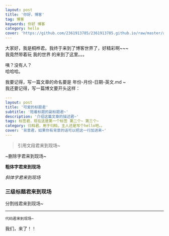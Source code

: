 ```yaml
---
layout: post
title: '你好，博客'
tag: 博客 
keywords: 你好 博客
category: hello
cover: 'https://github.com/2361913785/2361913785.github.io/raw/master/assets/img/profile.png'
---
```

大家好，我是桐桦君。我终于来到了博客世界了，好精彩啊~~~  
我竟然带着玩 我的世界 的来到了这里。。。  
  
咦？没有人？  
哈哈哈。  
  
我要记得，写一篇文章的命名要是 年份-月份-日期-英文.md ~  
我还要记得，写一篇博文要开头这样：
```yaml
---
layout: post
title: '可爱的标题君'
subtitle: '陪着标题的副标题君~'
description: '介绍这篇文章的描述君~'
tags: 标签君，现在这是第一个标签 第二个~ 第三个~
category: 归档君，用于归档，主人还是写个hello吧。。
cover: '背景君，如果你有背景的话可以把这一行加进来~'
---
```
> 引用文段君来到现场~
  
~删除字君来到现场~
  
**粗体字君来到现场**
  
*斜体字君来到现场*
  
### 三级标题君来到现场
  
分割线君来到现场~  
***
  
```hello
代码君来到现场~
```
  
我们，来了！！
